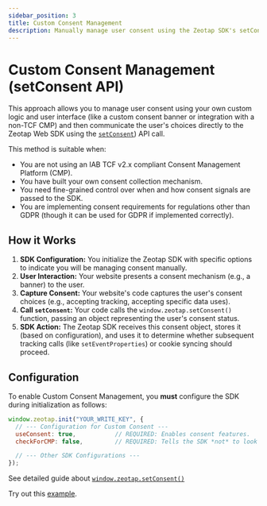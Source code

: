 ```yaml
---
sidebar_position: 3
title: Custom Consent Management
description: Manually manage user consent using the Zeotap SDK's setConsent API when not using a TCFv2 CMP.
---
```


# Custom Consent Management (setConsent API)

This approach allows you to manage user consent using your own custom logic and user interface (like a custom consent banner or integration with a non-TCF CMP) and then communicate the user's choices directly to the Zeotap Web SDK using the [`setConsent`](../APIReference/setConsent)) API call.

This method is suitable when:

*   You are not using an IAB TCF v2.x compliant Consent Management Platform (CMP).
*   You have built your own consent collection mechanism.
*   You need fine-grained control over when and how consent signals are passed to the SDK.
*   You are implementing consent requirements for regulations other than GDPR (though it can be used for GDPR if implemented correctly).

## How it Works

1.  **SDK Configuration:** You initialize the Zeotap SDK with specific options to indicate you will be managing consent manually.
2.  **User Interaction:** Your website presents a consent mechanism (e.g., a banner) to the user.
3.  **Capture Consent:** Your website's code captures the user's consent choices (e.g., accepting tracking, accepting specific data uses).
4.  **Call `setConsent`:** Your code calls the `window.zeotap.setConsent()` function, passing an object representing the user's consent status.
5.  **SDK Action:** The Zeotap SDK receives this consent object, stores it (based on configuration), and uses it to determine whether subsequent tracking calls (like `setEventProperties`) or cookie syncing should proceed.

## Configuration

To enable Custom Consent Management, you **must** configure the SDK during initialization as follows:

```jsx title="SDK Initialization for Custom Consent"
window.zeotap.init("YOUR_WRITE_KEY", {
  // --- Configuration for Custom Consent ---
  useConsent: true,           // REQUIRED: Enables consent features.
  checkForCMP: false,         // REQUIRED: Tells the SDK *not* to look for a TCF CMP API.

  // --- Other SDK Configurations ---
});
```

See detailed guide about [```window.zeotap.setConsent()```](../APIReference/setConsent)

Try out this <a href="https://github.com/rishabh-zeo/zeotap-web-sdk-docs/tree/master/my-docs/static/examples/consent/customConsent" target="_blank">example</a>. 

